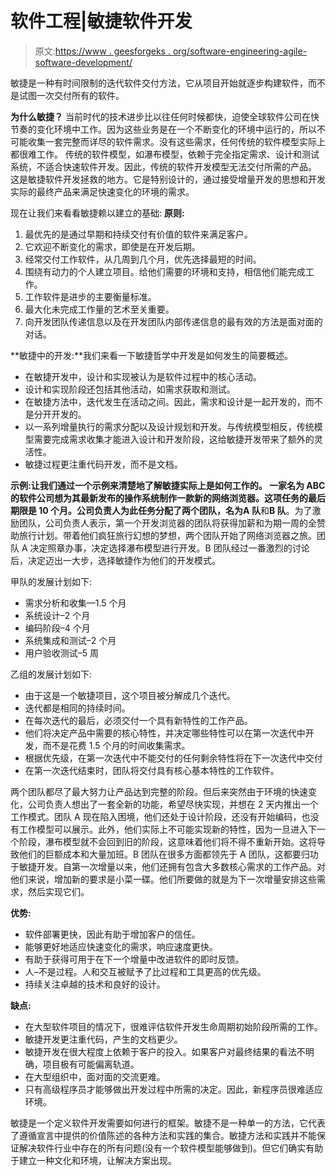 # 软件工程|敏捷软件开发

> 原文:[https://www . geesforgeks . org/software-engineering-agile-software-development/](https://www.geeksforgeeks.org/software-engineering-agile-software-development/)

敏捷是一种有时间限制的迭代软件交付方法，它从项目开始就逐步构建软件，而不是试图一次交付所有的软件。

**为什么敏捷？**
当前时代的技术进步比以往任何时候都快，迫使全球软件公司在快节奏的变化环境中工作。因为这些业务是在一个不断变化的环境中运行的，所以不可能收集一套完整而详尽的软件需求。没有这些需求，任何传统的软件模型实际上都很难工作。
传统的软件模型，如瀑布模型，依赖于完全指定需求、设计和测试系统，不适合快速软件开发。因此，传统的软件开发模型无法交付所需的产品。
这是敏捷软件开发拯救的地方。它是特别设计的，通过接受增量开发的思想和开发实际的最终产品来满足快速变化的环境的需求。

现在让我们来看看敏捷赖以建立的基础:
**原则:**

1.  最优先的是通过早期和持续交付有价值的软件来满足客户。
2.  它欢迎不断变化的需求，即使是在开发后期。
3.  经常交付工作软件，从几周到几个月，优先选择最短的时间。
4.  围绕有动力的个人建立项目。给他们需要的环境和支持，相信他们能完成工作。
5.  工作软件是进步的主要衡量标准。
6.  最大化未完成工作量的艺术至关重要。
7.  向开发团队传递信息以及在开发团队内部传递信息的最有效的方法是面对面的对话。

**敏捷中的开发:**我们来看一下敏捷哲学中开发是如何发生的简要概述。

*   在敏捷开发中，设计和实现被认为是软件过程中的核心活动。
*   设计和实现阶段还包括其他活动，如需求获取和测试。
*   在敏捷方法中，迭代发生在活动之间。因此，需求和设计是一起开发的，而不是分开开发的。
*   以一系列增量执行的需求分配以及设计规划和开发。与传统模型相反，传统模型需要完成需求收集才能进入设计和开发阶段，这给敏捷开发带来了额外的灵活性。
*   敏捷过程更注重代码开发，而不是文档。

**示例:**让我们通过一个示例来清楚地了解敏捷实际上是如何工作的。
一家名为 **ABC** 的软件公司想为其最新发布的操作系统制作一款新的网络浏览器。这项任务的最后期限是 10 个月。公司负责人为此任务分配了两个团队，名为**A 队**和**B 队**。为了激励团队，公司负责人表示，第一个开发浏览器的团队将获得加薪和为期一周的全赞助旅行计划。带着他们疯狂旅行幻想的梦想，两个团队开始了网络浏览器之旅。团队 A 决定照章办事，决定选择瀑布模型进行开发。B 团队经过一番激烈的讨论后，决定迈出一大步，选择敏捷作为他们的开发模式。

甲队的发展计划如下:

*   需求分析和收集—1.5 个月
*   系统设计–2 个月
*   编码阶段–4 个月
*   系统集成和测试–2 个月
*   用户验收测试–5 周

乙组的发展计划如下:

*   由于这是一个敏捷项目，这个项目被分解成几个迭代。
*   迭代都是相同的持续时间。
*   在每次迭代的最后，必须交付一个具有新特性的工作产品。
*   他们将决定产品中需要的核心特性，并决定哪些特性可以在第一次迭代中开发，而不是花费 1.5 个月的时间收集需求。
*   根据优先级，在第一次迭代中不能交付的任何剩余特性将在下一次迭代中交付
*   在第一次迭代结束时，团队将交付具有核心基本特性的工作软件。

两个团队都尽了最大努力让产品达到完整的阶段。但后来突然由于环境的快速变化，公司负责人想出了一套全新的功能，希望尽快实现，并想在 2 天内推出一个工作模式。团队 A 现在陷入困境，他们还处于设计阶段，还没有开始编码，也没有工作模型可以展示。此外，他们实际上不可能实现新的特性，因为一旦进入下一个阶段，瀑布模型就不会回到旧的阶段，这意味着他们将不得不重新开始。这将导致他们的巨额成本和大量加班。B 团队在很多方面都领先于 A 团队，这都要归功于敏捷开发。自第一次增量以来，他们还拥有包含大多数核心需求的工作产品。对他们来说，增加新的要求是小菜一碟。他们所要做的就是为下一次增量安排这些需求，然后实现它们。

**优势:**

*   软件部署更快，因此有助于增加客户的信任。
*   能够更好地适应快速变化的需求，响应速度更快。
*   有助于获得可用于在下一个增量中改进软件的即时反馈。
*   人–不是过程。人和交互被赋予了比过程和工具更高的优先级。
*   持续关注卓越的技术和良好的设计。

**缺点:**

*   在大型软件项目的情况下，很难评估软件开发生命周期初始阶段所需的工作。
*   敏捷开发更注重代码，产生的文档更少。
*   敏捷开发在很大程度上依赖于客户的投入。如果客户对最终结果的看法不明确，项目极有可能偏离轨道。
*   在大型组织中，面对面的交流更难。
*   只有高级程序员才能够做出开发过程中所需的决定。因此，新程序员很难适应环境。

敏捷是一个定义软件开发需要如何进行的框架。敏捷不是一种单一的方法，它代表了遵循宣言中提供的价值陈述的各种方法和实践的集合。敏捷方法和实践并不能保证解决软件行业中存在的所有问题(没有一个软件模型能够做到)。但它们确实有助于建立一种文化和环境，让解决方案出现。